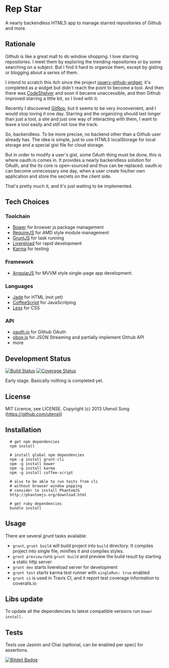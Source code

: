 Rep Star
====================

A nearly backendless HTML5 app to manage starred repositories of Github and more.

Rationale
-----------

Github is like a great mall to do window shopping. I love starring repositories. I meet them by exploring the trending repositories or by some searching on a subject. But I find it hard to organize them, except by gisting or blogging about a series of them.

I intend to scratch this itch since the project [jquery-github-widget](https://github.com/utensil/jquery-github-widget), it's completed as a widget but didn't reach the point to become a tool. And then there was [CodeShelver](https://www.codeshelver.com/) and soon it became  unaccessible, and then Github improved starring a little bit, so I lived with it. 

Recently I discovered [GitRep](http://gitrep.com/), but it seems to be very inconvenient, and I would stop loving it one day. Starring and the organizing should last longer than just a tool, a site and just one way of interacting with them, I want to leave a tool easily and still not lose the track.

So, backendless. To be more precise, no backend other than a Github user already has. The idea is simple, just to use HTML5 localStorage for local storage and a special gist file for cloud storage. 

But in order to modify a user's gist, some OAuth thing must be done, this is where oauth.io comes in. It provides a nearly backendless solution for OAuth, and the its core is open-sourced and thus can be replaced. oauth.io can become unnecessary one day, when a user create his/her own application and store the secrets on the client side.

That's pretty much it, and it's just waiting to be implemented.

Tech Choices
--------------

### Toolchain

* [Bower](http://bower.io/) for browser js package management
* [RequireJS](requirejs.org) for AMD style module management
* [GruntJS](http://gruntjs.com/) for task running
* [Livereload](https://github.com/intesso/connect-livereload) for rapid development
* [Karma](http://karma-runner.github.io/0.8/index.html) for testing

### Framework

* [AngularJS](http://www.angularjs.org/) for MVVM style single-page app development.

### Languages

* [Jade](http://jade-lang.com/) for HTML (not yet)
* [CoffeeScript](http://coffeescript.org/) for JavaScritping
* [Less](http://lesscss.org/) for CSS

### API

* [oauth.io](https://oauth.io) for Github OAuth
* [oboe.js](https://github.com/jimhigson/oboe.js) for JSON Streaming and partially implement Github API
* more

Development Status
----------------------

[![Build Status](https://travis-ci.org/utensil/rep-star.png?branch=master)](https://travis-ci.org/utensil/rep-star)
[![Coverage Status](https://coveralls.io/repos/utensil/rep-star/badge.png)](https://coveralls.io/r/utensil/rep-star)


Early stage. Basically nothing is completed yet.

License
--------

MIT Licence, see LICENSE.
Copyright (c) 2013 Utensil Song (https://github.com/utensil)

Installation
----------------

```
  # get npm dependencies
  npm install

  # install global npm dependencies
  npm -g install grunt-cli
  npm -g install bower
  npm -g install karma
  npm -g install coffee-script

  # also to be able to run tests from cli
  # without browser window popping
  # consider to install PhantomJS
  http://phantomjs.org/download.html

  # get ruby dependencies
  bundle install
```

Usage
-----------

There are several grunt tasks available:

* `grunt`, `grunt build` will build project into `build` directory. It compiles project into single file, minifies it and compiles styles.
* `grunt preview` runs `grunt build` and preview the build result by starting a static http server
* `grunt dev` starts livereload server for development
* `grunt test` starts karma test runner with `singleRun: true` enabled
* `grunt ci` is used in Travis CI, and it report test coverage information to coveralls.io

Libs update
-------------

To update all the dependencies to latest compatible versions run `bower install`.

Tests
--------

Tests use Jasmin and Chai (optional, can be enabled per spec) for assertions.

[![Bitdeli Badge](https://d2weczhvl823v0.cloudfront.net/utensil/rep-star/trend.png)](https://bitdeli.com/free "Bitdeli Badge")
